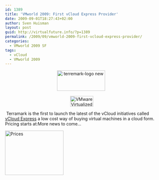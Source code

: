 ```yaml
---
id: 1389
title: 'VMworld 2009: First vCloud Express Provider'
date: 2009-09-01T18:27:43+02:00
author: Sven Huisman
layout: post
guid: http://virtualfuture.info/?p=1389
permalink: /2009/09/vmworld-2009-first-vcloud-express-provider/
categories:
  - VMworld 2009 SF
tags:
  - vCloud
  - VMworld 2009
---
```

<p style="text-align: center;">
  <a href="https://svenhuisman.com/wp-content/uploads/2009/09/terremark-logo-new.png"><img class="size-full wp-image-1394 aligncenter" title="terremark-logo new" src="https://svenhuisman.com/wp-content/uploads/2009/09/terremark-logo-new.png" alt="terremark-logo new" width="158" height="67" /></a> 
</p>

<p style="text-align: center;">
  <a href="https://svenhuisman.com/wp-content/uploads/2009/09/VMware-Virtualized.PNG"><img class="size-full wp-image-1392 aligncenter" title="VMware Virtualized" src="https://svenhuisman.com/wp-content/uploads/2009/09/VMware-Virtualized.PNG" alt="VMware Virtualized" width="76" height="35" srcset="https://svenhuisman.com/wp-content/uploads/2009/09/VMware-Virtualized.PNG 76w, https://svenhuisman.com/wp-content/uploads/2009/09/VMware-Virtualized-75x35.PNG 75w" sizes="(max-width: 76px) 100vw, 76px" /></a>
</p>

 Terramark is the first to launch the latest of the vCloud initiatives called [vCloud Express](http://vcloudexpress.terremark.com/) a low cost way of buying virtual machines in a cloud form. Pricing starts at:[](https://svenhuisman.com/wp-content/uploads/2009/09/Prices.PNG)More news to come&#8230;

<img class="size-full wp-image-1390 aligncenter" title="Prices" src="https://svenhuisman.com/wp-content/uploads/2009/09/Prices.PNG" alt="Prices" width="192" height="146" />
